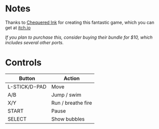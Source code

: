 # Notes

Thanks to [Chequered Ink](https://ci.itch.io) for creating this fantastic game, which you can get at [itch.io](https://ci.itch.io/cryptrio)

*If you plan to purchase this, consider buying their bundle for $10, which includes several other ports.*


# Controls

| Button        | Action             |
| ------------- | ------------------ |
| L-STICK/D-PAD | Move               |
| A/B           | Jump / swim        |
| X/Y           | Run / breathe fire |
| START         | Pause              |
| SELECT        | Show bubbles       |
